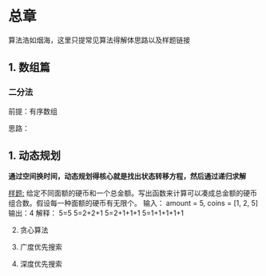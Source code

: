 # 总章

算法浩如烟海，这里只提常见算法得解体思路以及样题链接

## 1. 数组篇

### 二分法

前提：有序数组

思路：

## 1. 动态规划
**通过空间换时间，动态规划得核心就是找出状态转移方程，然后通过递归求解**

[样题:](https://leetcode-cn.com/problems/coin-change-2/)
给定不同面额的硬币和一个总金额。写出函数来计算可以凑成总金额的硬币组合数。假设每一种面额的硬币有无限个。
输入： amount = 5, coins = [1, 2, 5]
输出：4
解释：
5=5
5=2+2+1
5=2+1+1+1
5=1+1+1+1+1


2. 贪心算法

3. 广度优先搜索

4. 深度优先搜索